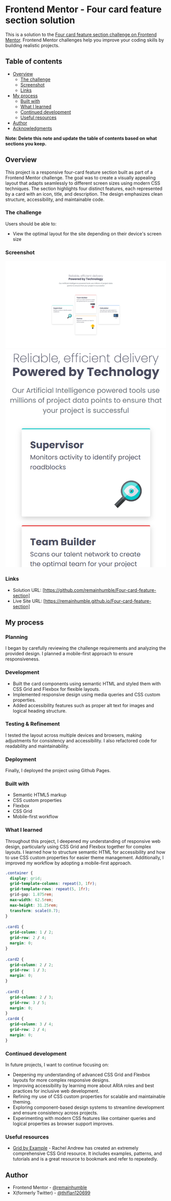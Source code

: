 # Frontend Mentor - Four card feature section solution

This is a solution to the [Four card feature section challenge on Frontend Mentor](https://www.frontendmentor.io/challenges/four-card-feature-section-weK1eFYK). Frontend Mentor challenges help you improve your coding skills by building realistic projects.

## Table of contents

- [Overview](#overview)
  - [The challenge](#the-challenge)
  - [Screenshot](#screenshot)
  - [Links](#links)
- [My process](#my-process)
  - [Built with](#built-with)
  - [What I learned](#what-i-learned)
  - [Continued development](#continued-development)
  - [Useful resources](#useful-resources)
- [Author](#author)
- [Acknowledgments](#acknowledgments)

**Note: Delete this note and update the table of contents based on what sections you keep.**

## Overview

This project is a responsive four-card feature section built as part of a Frontend Mentor challenge. The goal was to create a visually appealing layout that adapts seamlessly to different screen sizes using modern CSS techniques. The section highlights four distinct features, each represented by a card with an icon, title, and description. The design emphasizes clean structure, accessibility, and maintainable code.

### The challenge

Users should be able to:

- View the optimal layout for the site depending on their device's screen size

### Screenshot

![](./desktop-view.png)
![](./mobile-view.png)

### Links

- Solution URL: [https://github.com/remainhumble/Four-card-feature-section]
- Live Site URL: [https://remainhumble.github.io/Four-card-feature-section]

## My process

### Planning

I began by carefully reviewing the challenge requirements and analyzing the provided design. I planned a mobile-first approach to ensure responsiveness.

### Development

- Built the card components using semantic HTML and styled them with CSS Grid and Flexbox for flexible layouts.
- Implemented responsive design using media queries and CSS custom properties.
- Added accessibility features such as proper alt text for images and logical heading structure.

### Testing & Refinement

I tested the layout across multiple devices and browsers, making adjustments for consistency and accessibility. I also refactored code for readability and maintainability.

### Deployment

Finally, I deployed the project using Github Pages.

### Built with

- Semantic HTML5 markup
- CSS custom properties
- Flexbox
- CSS Grid
- Mobile-first workflow

### What I learned

Throughout this project, I deepened my understanding of responsive web design, particularly using CSS Grid and Flexbox together for complex layouts. I learned how to structure semantic HTML for accessibility and how to use CSS custom properties for easier theme management. Additionally, I improved my workflow by adopting a mobile-first approach.

```css
.container {
  display: grid;
  grid-template-columns: repeat(3, 1fr);
  grid-template-rows: repeat(5, 1fr);
  grid-gap: 1.875rem;
  max-width: 62.5rem;
  max-height: 31.25rem;
  transform: scale(0.7);
}

.card1 {
  grid-column: 1 / 2;
  grid-row: 2 / 4;
  margin: 0;
}

.card2 {
  grid-column: 2 / 2;
  grid-row: 1 / 3;
  margin: 0;
}

.card3 {
  grid-column: 2 / 3;
  grid-row: 3 / 5;
  margin: 0;
}
.card4 {
  grid-column: 3 / 4;
  grid-row: 2 / 4;
  margin: 0;
}
```

### Continued development

In future projects, I want to continue focusing on:

- Deepening my understanding of advanced CSS Grid and Flexbox layouts for more complex responsive designs.
- Improving accessibility by learning more about ARIA roles and best practices for inclusive web development.
- Refining my use of CSS custom properties for scalable and maintainable theming.
- Exploring component-based design systems to streamline development and ensure consistency across projects.
- Experimenting with modern CSS features like container queries and logical properties as browser support improves.

### Useful resources

- [Grid by Example](https://gridbyexample.com/) - Rachel Andrew has created an extremely comprehensive CSS Grid resource. It includes examples, patterns, and tutorials and is a great resource to bookmark and refer to repeatedly.

## Author

- Frontend Mentor - [@remainhumble](https://www.frontendmentor.io/profile/remainhumble)
- X(formerly Twitter) - [@thiflan120699](https://x.com/thiflan120699)
